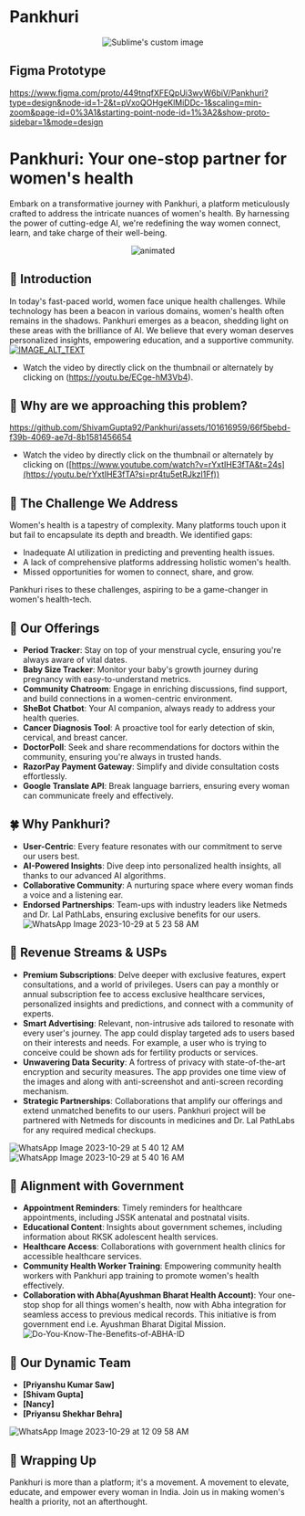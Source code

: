 # Pankhuri

<p align="center">
  <img src="https://github.com/ShivamGupta92/Pankhuri/assets/101616959/91927916-a3be-4858-b79c-76ef8e34b4f8" alt="Sublime's custom image"/>
</p>

## Figma Prototype
https://www.figma.com/proto/449tnqfXFEQpUi3wyW6biV/Pankhuri?type=design&node-id=1-2&t=pVxoQOHgeKlMiDDc-1&scaling=min-zoom&page-id=0%3A1&starting-point-node-id=1%3A2&show-proto-sidebar=1&mode=design

# Pankhuri: Your one-stop partner for women's health

Embark on a transformative journey with Pankhuri, a platform meticulously crafted to address the intricate nuances of women's health. By harnessing the power of cutting-edge AI, we're redefining the way women connect, learn, and take charge of their well-being.



<p align="center">
  <img src="https://github.com/ShivamGupta92/Pankhuri/assets/101616959/f41727eb-7f41-4f40-b1a0-8c8bff58860f" alt="animated" />
</p>


## 🌸 Introduction
In today's fast-paced world, women face unique health challenges. While technology has been a beacon in various domains, women's health often remains in the shadows. Pankhuri emerges as a beacon, shedding light on these areas with the brilliance of AI. We believe that every woman deserves personalized insights, empowering education, and a supportive community.
[![IMAGE_ALT_TEXT](http://img.youtube.com/vi/ECge-hM3Vb4/0.jpg)](http://www.youtube.com/watch?v=ECge-hM3Vb4)
- Watch the video by directly click on the thumbnail or alternately by clicking on (https://youtu.be/ECge-hM3Vb4).

## 🌼 Why are we approaching this problem?

https://github.com/ShivamGupta92/Pankhuri/assets/101616959/66f5bebd-f39b-4069-ae7d-8b1581456654
- Watch the video by directly click on the thumbnail or alternately by clicking on ([https://www.youtube.com/watch?v=rYxtIHE3fTA&t=24s](https://youtu.be/rYxtIHE3fTA?si=pr4tu5etRJkzl1Ff))

## 🌼 The Challenge We Address
Women's health is a tapestry of complexity. Many platforms touch upon it but fail to encapsulate its depth and breadth. We identified gaps:
- Inadequate AI utilization in predicting and preventing health issues.
- A lack of comprehensive platforms addressing holistic women's health.
- Missed opportunities for women to connect, share, and grow.

Pankhuri rises to these challenges, aspiring to be a game-changer in women's health-tech.

## 🌺 Our Offerings
- **Period Tracker**: Stay on top of your menstrual cycle, ensuring you're always aware of vital dates.
- **Baby Size Tracker**: Monitor your baby's growth journey during pregnancy with easy-to-understand metrics.
- **Community Chatroom**: Engage in enriching discussions, find support, and build connections in a women-centric environment.
- **SheBot Chatbot**: Your AI companion, always ready to address your health queries.
- **Cancer Diagnosis Tool**: A proactive tool for early detection of skin, cervical, and breast cancer.
- **DoctorPoll**: Seek and share recommendations for doctors within the community, ensuring you're always in trusted hands.
- **RazorPay Payment Gateway**: Simplify and divide consultation costs effortlessly.
- **Google Translate API**: Break language barriers, ensuring every woman can communicate freely and effectively.

## 🍀 Why Pankhuri?
- **User-Centric**: Every feature resonates with our commitment to serve our users best.
- **AI-Powered Insights**: Dive deep into personalized health insights, all thanks to our advanced AI algorithms.
- **Collaborative Community**: A nurturing space where every woman finds a voice and a listening ear.
- **Endorsed Partnerships**: Team-ups with industry leaders like Netmeds and Dr. Lal PathLabs, ensuring exclusive benefits for our users.
![WhatsApp Image 2023-10-29 at 5 23 58 AM](https://github.com/ShivamGupta92/Pankhuri/assets/101616959/c33aa704-b691-432a-a82b-7ccb4d180e87)


## 🌟 Revenue Streams & USPs
- **Premium Subscriptions**: Delve deeper with exclusive features, expert consultations, and a world of privileges. Users can pay a monthly or annual subscription fee to access exclusive healthcare
services, personalized insights and predictions, and connect with a
community of experts.
- **Smart Advertising**: Relevant, non-intrusive ads tailored to resonate with every user's journey. The app could display targeted ads to users based on their interests and needs. For example, a user who is trying
to conceive could be shown ads for fertility products or services.
- **Unwavering Data Security**: A fortress of privacy with state-of-the-art encryption and security measures. The app provides one time view of the images and along with anti-screenshot and anti-screen recording mechanism.
- **Strategic Partnerships**: Collaborations that amplify our offerings and extend unmatched benefits to our users. Pankhuri project will be partnered with Netmeds for discounts in medicines and Dr. Lal PathLabs for any required medical checkups.

![WhatsApp Image 2023-10-29 at 5 40 12 AM](https://github.com/ShivamGupta92/Pankhuri/assets/101616959/2455e7fe-1c3f-4b72-a3b2-a8b4fae47789)
![WhatsApp Image 2023-10-29 at 5 40 16 AM](https://github.com/ShivamGupta92/Pankhuri/assets/101616959/6ef885e1-486c-4372-84b2-4ce9cb4dc9d4)

## 🍃 Alignment with Government
- **Appointment Reminders**: Timely reminders for healthcare appointments, including JSSK antenatal and postnatal visits.
- **Educational Content**: Insights about government schemes, including information about RKSK adolescent health services.
- **Healthcare Access**: Collaborations with government health clinics for accessible healthcare services.
- **Community Health Worker Training**: Empowering community health workers with Pankhuri app training to promote women's health effectively.
- **Collaboration with Abha(Ayushman Bharat Health Account)**: Your one-stop shop for all things women's health, now with Abha integration for seamless access to previous medical records. This initiative is from government end i.e. Ayushman Bharat Digital Mission.
![Do-You-Know-The-Benefits-of-ABHA-ID](https://github.com/ShivamGupta92/Pankhuri/assets/101616959/adb2ced6-003d-4b28-858a-440e3c6c7ec7)


## 💪 Our Dynamic Team
- **[Priyanshu Kumar Saw]**
- **[Shivam Gupta]**
- **[Nancy]**
- **[Priyansu Shekhar Behra]**
  
![WhatsApp Image 2023-10-29 at 12 09 58 AM](https://github.com/ShivamGupta92/Pankhuri/assets/101616959/cfaf4b4e-4342-43ed-b812-c4b6f42f2522)

## 🌹 Wrapping Up
Pankhuri is more than a platform; it's a movement. A movement to elevate, educate, and empower every woman in India. Join us in making women's health a priority, not an afterthought.


